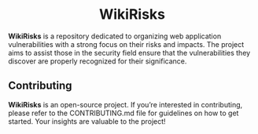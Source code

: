 <h1 align="center">WikiRisks</h1>

**WikiRisks** is a repository dedicated to organizing web application vulnerabilities with a strong focus on their risks and impacts. The project aims to assist those in the security field ensure that the vulnerabilities they discover are properly recognized for their significance.

## Contributing

**WikiRisks** is an open-source project. If you’re interested in contributing, please refer to the CONTRIBUTING.md file for guidelines on how to get started. Your insights are valuable to the project!
